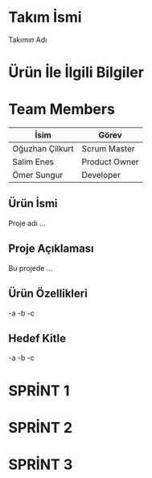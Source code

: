 # Takım İsmi
Takımın Adı



# Ürün İle İlgili Bilgiler

# Team Members

| İsim              | Görev          |
|-------------------|----------------|
| Oğuzhan Çilkurt   | Scrum Master   |
| Salim Enes        | Product Owner  |
| Ömer Sungur       | Developer      |




## Ürün İsmi
Proje adı ...

## Proje Açıklaması
Bu projede ...

## Ürün Özellikleri
-a
-b
-c

## Hedef Kitle
-a
-b
-c


# SPRİNT 1


# SPRİNT 2


# SPRİNT 3

